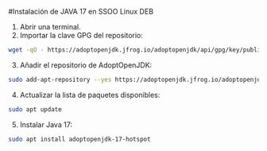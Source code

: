 #Instalación de JAVA 17 en SSOO Linux DEB

1. Abrir una terminal.
2. Importar la clave GPG del repositorio:

```sh
wget -qO - https://adoptopenjdk.jfrog.io/adoptopenjdk/api/gpg/key/public | sudo apt-key add -
```

3. Añadir el repositorio de AdoptOpenJDK:

 ```sh
sudo add-apt-repository --yes https://adoptopenjdk.jfrog.io/adoptopenjdk/deb/
```

4. Actualizar la lista de paquetes disponibles:
 ```sh
sudo apt update
```
5. Instalar Java 17:
```sh
sudo apt install adoptopenjdk-17-hotspot
```
